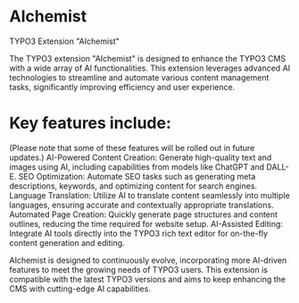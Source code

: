 # AIchemist
TYPO3 Extension "AIchemist"

The TYPO3 extension "AIchemist" is designed to enhance the TYPO3 CMS with a wide array of AI functionalities.
This extension leverages advanced AI technologies to streamline and automate various content management tasks, significantly improving efficiency and user experience.

# Key features include:
(Please note that some of these features will be rolled out in future updates.)
AI-Powered Content Creation: Generate high-quality text and images using AI, including capabilities from models like ChatGPT and DALL-E.
SEO Optimization: Automate SEO tasks such as generating meta descriptions, keywords, and optimizing content for search engines.
Language Translation: Utilize AI to translate content seamlessly into multiple languages, ensuring accurate and contextually appropriate translations.
Automated Page Creation: Quickly generate page structures and content outlines, reducing the time required for website setup.
AI-Assisted Editing: Integrate AI tools directly into the TYPO3 rich text editor for on-the-fly content generation and editing.

AIchemist is designed to continuously evolve, incorporating more AI-driven features to meet the growing needs of TYPO3 users.
This extension is compatible with the latest TYPO3 versions and aims to keep enhancing the CMS with cutting-edge AI capabilities.
